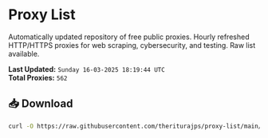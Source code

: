 # Proxy List

Automatically updated repository of free public proxies. Hourly refreshed HTTP/HTTPS proxies for web scraping, cybersecurity, and testing. Raw list available.

**Last Updated:** `Sunday 16-03-2025 18:19:44 UTC`  
**Total Proxies:** `562`

## 📥 Download
```bash
curl -O https://raw.githubusercontent.com/theriturajps/proxy-list/main/proxies.txt
